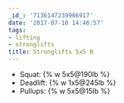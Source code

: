 ```yaml
---
_id_: '7136147239966917'
date: '2017-07-10 14:46:57'
tags:
- lifting
- stronglifts
title: Stronglifts 5x5 B
---
```


- Squat:    {% w 5x5@190lb %}
- Deadlift: {% w 1x5@245lb %}
- Pullups:  {% w 5x5@15lb %}

